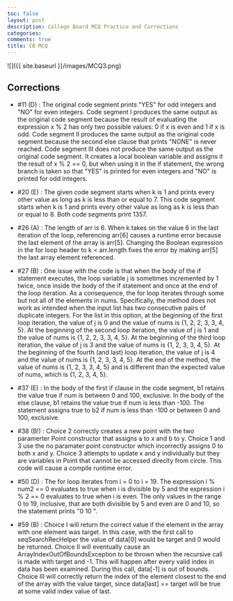 ```yaml
---
toc: false
layout: post
description: College Board MCQ Practice and Corrections
categories: 
comments: true
title: CB MCQ
---
```


![]({{ site.baseurl }}/images/MCQ3.png)


## Corrections
- #11 (D) : The original code segment prints "YES" for odd integers and "NO" for even integers. Code segment I produces the same output as the original code segment because the result of evaluating the expression x % 2 has only two possible values: 0 if x is even and 1 if x is odd. Code segment II produces the same output as the original code segment because the second else clause that prints "NONE" is never reached. Code segment III does not produce the same output as the original code segment. It creates a local boolean variable and assigns it the result of x % 2 == 0, but when using it in the if statement, the wrong branch is taken so that "YES" is printed for even integers and "NO" is printed for odd integers.


- #20 (E) : The given code segment starts when k is 1 and prints every other value as long as k is less than or equal to 7. This code segment starts when k is 1 and prints every other value as long as k is less than or equal to 8. Both code segments print 1357.


- #26 (A) : The length of arr is 6. When k takes on the value 6 in the last iteration of the loop, referencing arr[6] causes a runtime error because the last element of the array is arr[5]. Changing the Boolean expression in the for loop header to k < arr.length fixes the error by making arr[5] the last array element referenced.


- #27 (B) : One issue with the code is that when the body of the if statement executes, the loop variable j is sometimes incremented by 1 twice, once inside the body of the if statement and once at the end of the loop iteration. As a consequence, the for loop iterates through some but not all of the elements in nums. Specifically, the method does not work as intended when the input list has two consecutive pairs of duplicate integers. For the list in this option, at the beginning of the first loop iteration, the value of j is 0 and the value of nums is {1, 2, 2, 3, 3, 4, 5}. At the beginning of the second loop iteration, the value of j is 1 and the value of nums is {1, 2, 2, 3, 3, 4, 5}. At the beginning of the third loop iteration, the value of j is 3 and the value of nums is {1, 2, 3, 3, 4, 5}. At the beginning of the fourth (and last) loop iteration, the value of j is 4 and the value of nums is {1, 2, 3, 3, 4, 5}. At the end of the method, the value of nums is {1, 2, 3, 3, 4, 5} and is different than the expected value of nums, which is {1, 2, 3, 4, 5}.


- #37 (E) : In the body of the first if clause in the code segment, b1 retains the value true if num is between 0 and 100, exclusive. In the body of the else clause, b1 retains the value true if num is less than -100. The statement assigns true to b2 if num is less than -100 or between 0 and 100, exclusive. 


- #38 (B!) : Choice 2 correctly creates a new point with the two paramerter Point constructor that assigns a to x and b to y. Choice 1 and 3 use the no paramater point constructor which incorrectly assigns 0 to both x and y. Choice 3 attempts to update x and y individually but they are variables in Point that cannot be accessed direclty from circle. This code will cause a compile runtime error.  


- #50 (D) : The for loop iterates from i = 0 to i = 19. The expression i % num2 == 0 evaluates to true when i is divisible by 5 and the expression i % 2 == 0 evaluates to true when i is even. The only values in the range 0 to 19, inclusive, that are both divisible by 5 and even are 0 and 10, so the statement prints "0 10 ".


- #59 (B) : Choice I will return the correct value if the element in the array with one element was target. In this case, with the first call to seqSearchRecHelper the value of data[0] would be target and 0 would be returned. Choice II will eventually cause an ArrayIndexOutOfBoundsException to be thrown when the recursive call is made with target and -1. This will happen after every valid index in data has been examined. During this call, data[-1] is out of bounds. Choice III will correctly return the index of the element closest to the end of the array with the value target, since data[last] == target will be true at some valid index value of last.